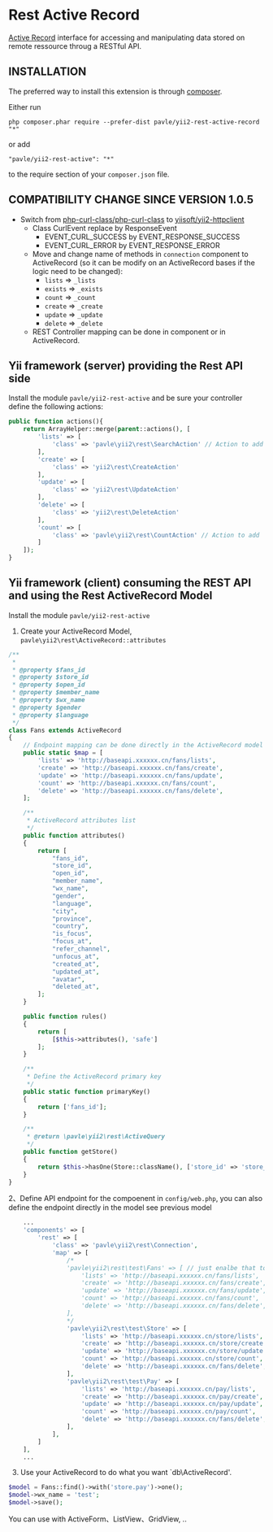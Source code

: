 Rest Active Record
==================

[Active Record](http://www.yiiframework.com/doc-2.0/guide-db-active-record.html) interface for accessing and manipulating data stored on remote ressource throug a RESTful API.

INSTALLATION
------------

The preferred way to install this extension is through [composer](http://getcomposer.org/download/).

Either run

```
php composer.phar require --prefer-dist pavle/yii2-rest-active-record "*"
```

or add

```
"pavle/yii2-rest-active": "*"
```

to the require section of your `composer.json` file.

COMPATIBILITY CHANGE SINCE VERSION 1.0.5
------------

* Switch from [php-curl-class/php-curl-class](https://github.com/php-curl-class/php-curl-class) to [yiisoft/yii2-httpclient](https://github.com/yiisoft/yii2-httpclient/)
  * Class CurlEvent replace by ResponseEvent
    * EVENT_CURL_SUCCESS by EVENT_RESPONSE_SUCCESS
    * EVENT_CURL_ERROR by EVENT_RESPONSE_ERROR
  * Move and change name of methods in `connection` component to ActiveRecord (so it can be modify on an ActiveRecord bases if the logic need to be changed):
    * `lists` => `_lists`
    * `exists` => `_exists`
    * `count` => `_count`
    * `create` => `_create`
    * `update` => `_update`
    * `delete` => `_delete`
  * REST Controller mapping can be done in component or in ActiveRecord.

Yii framework (server) providing the Rest API side
-----

Install the module `pavle/yii2-rest-active` and be sure your controller define the following actions:

```php
public function actions(){
    return ArrayHelper::merge(parent::actions(), [
        'lists' => [
            'class' => 'pavle\yii2\rest\SearchAction' // Action to add
        ],
        'create' => [
            'class' => 'yii2\rest\CreateAction'
        ],
        'update' => [
            'class' => 'yii2\rest\UpdateAction'
        ],
        'delete' => [
            'class' => 'yii2\rest\DeleteAction'
        ],
        'count' => [
            'class' => 'pavle\yii2\rest\CountAction' // Action to add
        ]
    ]);
}
```

Yii framework (client) consuming the REST API and using the Rest ActiveRecord Model
-----

Install the module `pavle/yii2-rest-active`

1. Create your ActiveRecord Model, `pavle\yii2\rest\ActiveRecord::attributes`

```php
/**
 *
 * @property $fans_id
 * @property $store_id
 * @property $open_id
 * @property $member_name
 * @property $wx_name
 * @property $gender
 * @property $language
 */
class Fans extends ActiveRecord
{
    // Endpoint mapping can be done directly in the ActiveRecord model and/or in the Connection component.
    public static $map = [
        'lists' => 'http://baseapi.xxxxxx.cn/fans/lists',
        'create' => 'http://baseapi.xxxxxx.cn/fans/create',
        'update' => 'http://baseapi.xxxxxx.cn/fans/update',
        'count' => 'http://baseapi.xxxxxx.cn/fans/count',
        'delete' => 'http://baseapi.xxxxxx.cn/fans/delete',
    ];

    /**
     * ActiveRecord attributes list
     */
    public function attributes()
    {
        return [
            "fans_id",
            "store_id",
            "open_id",
            "member_name",
            "wx_name",
            "gender",
            "language",
            "city",
            "province",
            "country",
            "is_focus",
            "focus_at",
            "refer_channel",
            "unfocus_at",
            "created_at",
            "updated_at",
            "avatar",
            "deleted_at",
        ];
    }

    public function rules()
    {
        return [
            [$this->attributes(), 'safe']
        ];
    }

    /**
     * Define the ActiveRecord primary key
     */
    public static function primaryKey()
    {
        return ['fans_id'];
    }

    /**
     * @return \pavle\yii2\rest\ActiveQuery
     */
    public function getStore()
    {
        return $this->hasOne(Store::className(), ['store_id' => 'store_id']);
    }
}
```

2、Define API endpoint for the compoenent in `config/web.php`, you can also define the endpoint directly in the model see previous model

```php
    ...
    'components' => [
        'rest' => [
            'class' => 'pavle\yii2\rest\Connection',
            'map' => [
                /*
                'pavle\yii2\rest\test\Fans' => [ // just enalbe that to override the mapping define in the ActiveRecord model Fans.
                    'lists' => 'http://baseapi.xxxxxx.cn/fans/lists',
                    'create' => 'http://baseapi.xxxxxx.cn/fans/create',
                    'update' => 'http://baseapi.xxxxxx.cn/fans/update',
                    'count' => 'http://baseapi.xxxxxx.cn/fans/count',
                    'delete' => 'http://baseapi.xxxxxx.cn/fans/delete',
                ],
                */
                'pavle\yii2\rest\test\Store' => [
                    'lists' => 'http://baseapi.xxxxxx.cn/store/lists',
                    'create' => 'http://baseapi.xxxxxx.cn/store/create',
                    'update' => 'http://baseapi.xxxxxx.cn/store/update',
                    'count' => 'http://baseapi.xxxxxx.cn/store/count',
                    'delete' => 'http://baseapi.xxxxxx.cn/fans/delete',
                ],
                'pavle\yii2\rest\test\Pay' => [
                    'lists' => 'http://baseapi.xxxxxx.cn/pay/lists',
                    'create' => 'http://baseapi.xxxxxx.cn/pay/create',
                    'update' => 'http://baseapi.xxxxxx.cn/pay/update',
                    'count' => 'http://baseapi.xxxxxx.cn/pay/count',
                    'delete' => 'http://baseapi.xxxxxx.cn/fans/delete',
                ],
            ],
        ]
    ],
    ...
```

3. Use your ActiveRecord to do what you want `db\ActiveRecord'.

```php
$model = Fans::find()->with('store.pay')->one();
$model->wx_name = 'test';
$model->save();
```

You can use with ActiveForm、ListView、GridView, ..
